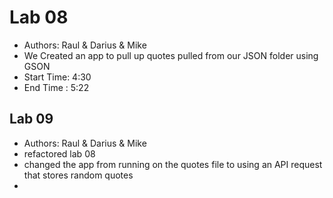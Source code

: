 # Lab 08
- Authors: Raul & Darius & Mike
- We Created an app to pull up quotes pulled from our JSON folder using GSON
- Start Time: 4:30
- End Time : 5:22

## Lab 09
- Authors: Raul & Darius & Mike
- refactored lab 08
- changed the app from running on the quotes file to using an API request that stores random quotes
- 